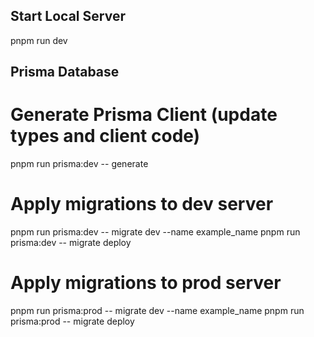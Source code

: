 ## Start Local Server

pnpm run dev

## Prisma Database

# Generate Prisma Client (update types and client code)

pnpm run prisma:dev -- generate

# Apply migrations to dev server

pnpm run prisma:dev -- migrate dev --name example_name
pnpm run prisma:dev -- migrate deploy

# Apply migrations to prod server

pnpm run prisma:prod -- migrate dev --name example_name
pnpm run prisma:prod -- migrate deploy
